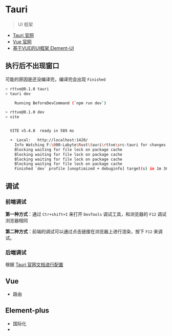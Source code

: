 # Tauri

> UI 框架

- [Tauri 官网](https://tauri.app)
- [Vue 官网](https://vuejs.org/)
- [基于VUE的UI框架 Element-UI](https://element-plus.org/zh-CN/guide/installation.html)



## 执行后不出现窗口

可能的原因是还没编译完，编译完会出现 `Finished`

```bash
> rttve@0.1.0 tauri
> tauri dev

    Running BeforeDevCommand (`npm run dev`)

> rttve@0.1.0 dev
> vite


  VITE v5.4.8  ready in 589 ms

  ➜  Local:   http://localhost:1420/
    Info Watching F:\000-Labyte\Rust\tauri\rttve\src-tauri for changes...
    Blocking waiting for file lock on package cache
    Blocking waiting for file lock on package cache
    Blocking waiting for file lock on package cache
    Blocking waiting for file lock on package cache
    Finished `dev` profile [unoptimized + debuginfo] target(s) in 1m 36s
```


## 调试

### 前端调试

**第一种方式**：通过 `Ctr+shift+I` 来打开 `DevTools` 调试工具，和浏览器的 `F12` 调试浏览器相同

**第二种方式**：前端的调试可以通过点击链接在浏览器上进行渲染，按下 `F12` 来调试。

### 后端调试

根据 [Tauri 官网文档进行配置 ](https://tauri.app/zh-cn/develop/debug/vscode/)

## Vue

- 路由

## Element-plus

- 国际化
- 


